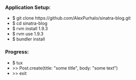 <h3>Application Setup:</h3>
<ul>
    <li>$ git clone https://github.com/AlexPurhalo/sinatra-blog.git</li>
    <li>$ cd sinatra-blog</li>
    <li>$ rvm install 1.9.3</li>
    <li>$ rvm use 1.9.3</li>
    <li>$ bundler install</li>
</ul>
<h3>Progress:</h3>
<ul>
    <li>$ tux</li>
    <li>>> Post.create(title: "some title", body: "some text")</li>
    <li>>> exit</li>
</ul>